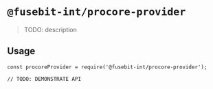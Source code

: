 # `@fusebit-int/procore-provider`

> TODO: description

## Usage

```
const procoreProvider = require('@fusebit-int/procore-provider');

// TODO: DEMONSTRATE API
```
